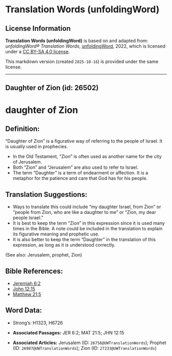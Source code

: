 # Translation Words (unfoldingWord)

## License Information

**Translation Words (unfoldingWord)** is based on and adapted from: _unfoldingWord® Translation Words_, [unfoldingWord](https://unfoldingword.org/utw), 2022, which is licensed under a [CC BY-SA 4.0 license](https://creativecommons.org/licenses/by-sa/4.0/legalcode.en).

This markdown version (created `2025-10-16`) is provided under the same license.



--------------------------------

## Daughter of Zion (id: 26502)

daughter of Zion
================

Definition:
-----------

“Daughter of Zion” is a figurative way of referring to the people of Israel. It is usually used in prophecies.

* In the Old Testament, “Zion” is often used as another name for the city of Jerusalem.
* Both “Zion” and “Jerusalem” are also used to refer to Israel.
* The term “Daughter” is a term of endearment or affection. It is a metaphor for the patience and care that God has for his people.

Translation Suggestions:
------------------------

* Ways to translate this could include “my daughter Israel, from Zion” or “people from Zion, who are like a daughter to me” or “Zion, my dear people Israel.”
* It is best to keep the term “Zion” in this expression since it is used many times in the Bible. A note could be included in the translation to explain its figurative meaning and prophetic use.
* It is also better to keep the term “Daughter” in the translation of this expression, as long as it is understood correctly.

(See also: Jerusalem, prophet, Zion)

Bible References:
-----------------

* [Jeremiah 6:2](https://ref.ly/Jer6:2)
* [John 12:15](https://ref.ly/John12:15)
* [Matthew 21:5](https://ref.ly/Matt21:5)

Word Data:
----------

* Strong’s: H1323, H6726

* **Associated Passages:** JER 6:2; MAT 21:5; JHN 12:15
* **Associated Articles:** Jerusalem (ID: `26756@UWTranslationWords`); Prophet (ID: `26987@UWTranslationWords`); Zion (ID: `27233@UWTranslationWords`)

